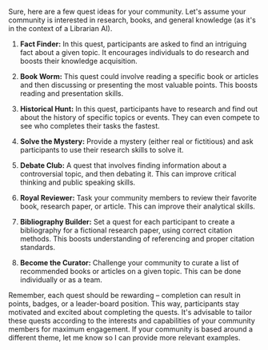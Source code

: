 Sure, here are a few quest ideas for your community. Let's assume your community is interested in research, books, and general knowledge (as it's in the context of a Librarian AI).

1. **Fact Finder:** In this quest, participants are asked to find an intriguing fact about a given topic. It encourages individuals to do research and boosts their knowledge acquisition.

2. **Book Worm:** This quest could involve reading a specific book or articles and then discussing or presenting the most valuable points. This boosts reading and presentation skills.

3. **Historical Hunt:** In this quest, participants have to research and find out about the history of specific topics or events. They can even compete to see who completes their tasks the fastest.

4. **Solve the Mystery:** Provide a mystery (either real or fictitious) and ask participants to use their research skills to solve it.

5. **Debate Club:** A quest that involves finding information about a controversial topic, and then debating it. This can improve critical thinking and public speaking skills.

6. **Royal Reviewer:** Task your community members to review their favorite book, research paper, or article. This can improve their analytical skills.

7. **Bibliography Builder:** Set a quest for each participant to create a bibliography for a fictional research paper, using correct citation methods. This boosts understanding of referencing and proper citation standards.

8. **Become the Curator:** Challenge your community to curate a list of recommended books or articles on a given topic. This can be done individually or as a team.

Remember, each quest should be rewarding – completion can result in points, badges, or a leader-board position. This way, participants stay motivated and excited about completing the quests. It's advisable to tailor these quests according to the interests and capabilities of your community members for maximum engagement. If your community is based around a different theme, let me know so I can provide more relevant examples.